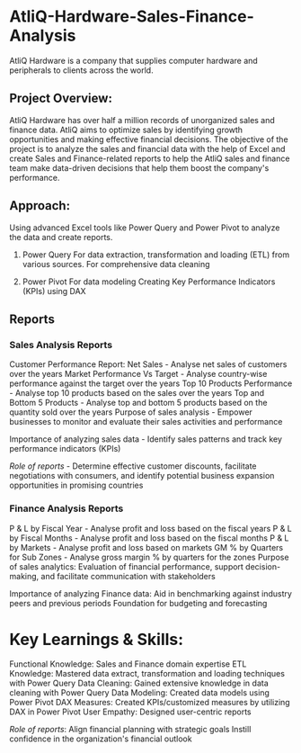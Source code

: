 # AtliQ-Hardware-Sales-Finance-Analysis

AtliQ Hardware is a company that supplies computer hardware and peripherals to clients across the world.

## Project Overview:
AtliQ Hardware has over half a million records of unorganized sales and finance data. AtliQ aims to optimize sales by identifying growth opportunities and making effective financial decisions. The objective of the project is to analyze the sales and financial data with the help of Excel and create Sales and Finance-related reports to help the AtliQ sales and finance team make data-driven decisions that help them boost the company's performance.

## Approach:
Using advanced Excel tools like Power Query and Power Pivot to analyze the data and create reports.

1. Power Query
For data extraction, transformation and loading (ETL) from various sources.
For comprehensive data cleaning

2. Power Pivot
For data modeling
Creating Key Performance Indicators (KPIs) using DAX


## Reports

### Sales Analysis Reports
Customer Performance Report: Net Sales - Analyse net sales of customers over the years
Market Performance Vs Target - Analyse country-wise performance against the target over the years
Top 10 Products Performance - Analyse top 10 products based on the sales over the years
Top and Bottom 5 Products - Analyse top and bottom 5 products based on the quantity sold over the years
Purpose of sales analysis - Empower businesses to monitor and evaluate their sales activities and performance

Importance of analyzing sales data - Identify sales patterns and track key performance indicators (KPIs)

*Role of reports* - Determine effective customer discounts, facilitate negotiations with consumers, and identify potential business expansion opportunities in promising countries

### Finance Analysis Reports
P & L by Fiscal Year - Analyse profit and loss based on the fiscal years
P & L by Fiscal Months - Analyse profit and loss based on the fiscal months
P & L by Markets - Analyse profit and loss based on markets
GM % by Quarters for Sub Zones - Analyse gross margin % by quarters for the zones
Purpose of sales analytics: Evaluation of financial performance, support decision-making, and facilitate communication with stakeholders

Importance of analyzing Finance data: Aid in benchmarking against industry peers and previous periods Foundation for budgeting and forecasting


# Key Learnings & Skills:
Functional Knowledge: Sales and Finance domain expertise
ETL Knowledge: Mastered data extract, transformation and loading techniques with Power Query
Data Cleaning: Gained extensive knowledge in data cleaning with Power Query
Data Modeling: Created data models using Power Pivot
DAX Measures: Created KPIs/customized measures by utilizing DAX in Power Pivot
User Empathy: Designed user-centric reports

*Role of reports*: Align financial planning with strategic goals Instill confidence in the organization's financial outlook
